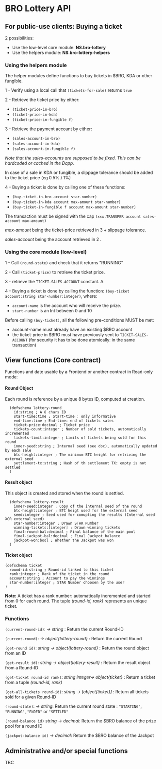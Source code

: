 # BRO Lottery API

## For public-use clients: Buying a ticket

2 possibilities:
  - Use the low-level core module: **NS.bro-lottery**
  - Use the helpers module: **NS.bro-lottery-helpers**

### Using the helpers module

The helper modules define functions to buy tickets in $BRO, KDA or other fungible.

1 - Verify using a local call that ```(tickets-for-sale)``` returns ```true```

2 - Retrieve the ticket price by either:
  - ```(ticket-price-in-bro)```
  - ```(ticket-price-in-kda)```
  - ```(ticket-price-in-fungible f)```

3 - Retrieve the payment account by either:
  - ```(sales-account-in-bro)```
  - ```(sales-account-in-kda)```
  - ```(sales-account-in-fungible f)```

*Note that the sales-accounts are supposed to be fixed. This can be hardcoded or cached in the Dapp.*

In case of a sale in KDA or fungible, a slippage tolerance should be added to the ticket price (eg 0.5% / 1%)


4 - Buying a ticket is done by calling one of these functions:
  - ```(buy-ticket-in-bro account star-number)```
  - ```(buy-ticket-in-kda account max-amount star-number)```
  - ```(buy-ticket-in-fungible f account max-amount star-number)```

The transaction must be signed with the cap `(xxx.TRANSFER account sales-account max-amount)`

*max-amount* being the ticket-price retrieved in 3 + slippage tolerance.

*sales-account* being the account retrieved in 2 .


### Using the core module (low-level)

1 - Call ```(round-state)``` and check that it returns "RUNNING"

2 - Call ```(ticket-price)``` to retrieve the ticket price.

3 - retrieve the ```TICKET-SALES-ACCOUNT``` constant. A

4 - Buying a ticket is done by calling the function: ```(buy-ticket account:string star-number:integer)```, where:
  - ```account-name``` is the account who will receive the prize.
  - ```start-number``` is an Int between 0 and 10

Before calling ```(buy-ticket)```, all the following pre-conditions MUST be met:
  - account-name must already have an existing $BRO account
  - the ticket-price in $BRO must have previously sent to ```TICKET-SALES-ACCOUNT``` (for security it has to be done atomically: in the same transaction)


## View functions (Core contract)
Functions and date usable by a Frontend or another contract in Read-only mode:

#### Round Object
Each round is reference by a unique 8 bytes ID, computed at creation.

```pact
  (defschema lottery-round
    id:string ; A 8 chars ID
    start-time:time ; Start-time : only informative
    end-time:time ; End-time: end of tickets sales
    ticket-price:decimal ; Ticket price
    tickets-count:integer ; Number of sold tickets, automatically incremented
    tickets-limit:integer ; Limits of tickets being sold for this round
    inner-seed:string ; Internal seed (see doc), automatically updated by each sale
    btc-height:integer ; The minimum BTC height for retriving the external seed
    settlement-tx:string ; Hash of th settlement TX: empty is not settled
  )
```

#### Result object

This object is created and stored when the round is settled.

```pact
  (defschema lottery-result
    inner-seed:integer ; Copy of the internal seed of the round
    btc-height:integer ; BTC heigt used for the external seed
    seed:integer ; Seed used for comupting the results (Internal seed XOR external seed)
    star-number:integer ; Drawn STAR Number
    winning-tickets:[integer] ; Drawn winning tickets
    final-round-bal:decimal ; Final balance of the main pool
    final-jackpot-bal:decimal ; Final Jackpot balance
    jackpot-won:bool ; Whether the Jackpot was won
  )
```

#### Ticket object
```pact
(defschema ticket
  round-id:string ; Round-id linked to this ticket
  rank:integer ; Rank of the ticket in the round
  account:string ; Account to pay the winnings
  star-number:integer ; STAR Number choosen by the user
)
```

**Note:** A ticket has a rank number: automatically incremented and started from 0 for each round.
The tuple *(round-id, rank)* represents an unique ticket.

### Functions

`(current-round-id)`: *-> string* : Return the current Round-ID

`(current-round)`: *-> object{lottery-round}* : Return the current Round

`(get-round id)`: *string -> object{lottery-round}* : Return the round object from an ID

`(get-result id)`: *string -> object{lottery-result}* : Return the result object from a Round-ID

`(get-ticket round-id rank)`: *string integer-> object{ticket}* : Return a ticket from a tuple *(round-id, rank)*

`(get-all-tickets round-id)`: *string -> [object{ticket}]* : Return all tickets sold for a given Round-ID

`(round-state)`: *-> string*: Return the current round state : `"STARTING"`, `"RUNNING"`, `"ENDED"` or `"SETTLED"`

`(round-balance id)` *string -> decimal*: Return the $BRO balance of the prize pool for a round ID

`(jackpot-balance id)` *-> decimal*: Return the $BRO balance of the Jackpot










## Administrative and/or special functions

TBC
